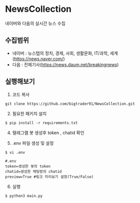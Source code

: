# NewsCollection
네이버와 다음의 실시간 뉴스 수집

## 수집범위
- 네이버 : 뉴스탭의 정치, 경제, 사회, 생활문화, IT/과학, 세계 (https://news.naver.com/)
- 다음 : 전체기사(https://news.daum.net/breakingnews)

## 실행해보기

1.  코드 복사
```
git clone https://github.com/bigtrader91/NewsCollection.git
```

2. 필요한 패키치 설치
```
$ pip install -r requirements.txt
```

4. 텔레그램 봇 생성후 token , chatid 확인

5. .env 파일 생성 및 설정

```
$ vi .env
```

```
#.env
token=생성한 봇의 token
chatid=생성한 채팅방의 chatid
preview=True #링크 미리보기 설정(True/False)
```
6. 실행
```
$ python3 main.py
```
